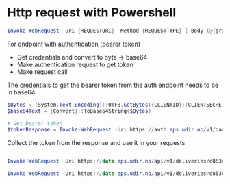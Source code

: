 # Http request with Powershell

```ps1
Invoke-WebRequest -Uri {REQUESTURI} -Method {REQUESTTYPE} [-Body (@{grant_type='VALUE';scope='VALUE'} | ConvertTo-Json)] -Headers @{"Authorization"="TOKENTYPE {TOKEN}"; "Content-Type"="application/json"; "Accept"="application/json"}
```

For endpoint with authentication (bearer token)
- Get credentials and convert to byte -> base64
- Make authentication request to get token
- Make request call

The credentials to get the bearer token from the auth endpoint needs to be in base64
```ps1 
$Bytes = [System.Text.Encoding]::UTF8.GetBytes({CLIENTID}:{CLIENTSECRET})
$base64Text = [Convert]::ToBase64String($Bytes)

# Get bearer token
$tokenResponse = Invoke-WebRequest -Uri https://auth.eps.udir.no/v1/oauth2/tokens -Method POST -Body (@{grant_type='client_credentials';scope='datastore-api:read datastore-api:write'} | ConvertTo-Json) -Headers @{"Authorization"="Basic $base64Text"; "Content-Type"="application/json"; "Accept"="application/json"}
```

Collect the token from the response and use it in your requests
```ps1

Invoke-WebRequest -Uri https://data.eps.udir.no/api/v1/deliveries/d853c0b397a7 -Method GET -Headers @{"Authorization"="Bearer {TOKEN}"; "Content-Type"="application/json"; "Accept"="application/json"}

Invoke-WebRequest -Uri https://data.eps.udir.no/api/v1/deliveries/d853c0b397a7/https%253A%252F%252Fforfatter.eps.udir.no%252F%2523i62c6926a051d63576f86d62bdea9a4304 -Method GET -Headers @{"Authorization"="Bearer {TOKEN}"; "Content-Type"="application/json"; "Accept"="application/json"} | Set-Content -Path C:\delete_me_item.json
```